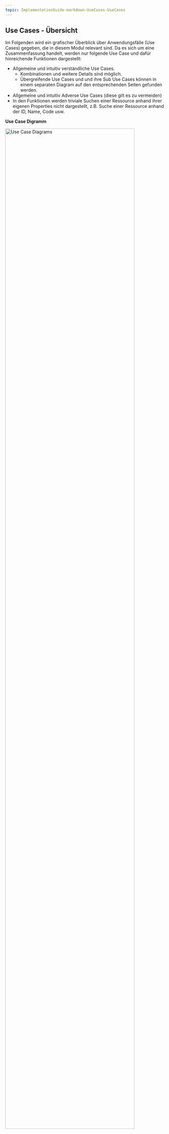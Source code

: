 ```yaml
---
topic: ImplementationGuide-markdown-UseCases-UseCases
---
```

## Use Cases - Übersicht
Im Folgenden wird ein grafischer Überblick über Anwendungsfälle (Use Cases) gegeben, die  in diesem Modul relevant sind.
Da es sich um eine Zusammenfassung handelt, werden nur folgende Use Case und dafür hinreichende Funktionen dargestellt:
* Allgemeine und intuitiv verständliche Use Cases.
  * Kombinationen und weitere Details sind möglich.
  * Übergreifende Use Cases und und ihre Sub Use Cases können in einem separaten Diagram auf den entsprechenden Seiten gefunden werden.
* Allgemeine und intuitiv Adverse Use Cases (diese gilt es zu vermeiden)
* In den Funktionen werden triviale Suchen einer Ressource anhand ihrer eigenen Properties nicht dargestellt, z.B. Suche einer Ressource anhand der ID, Name, Code usw.

**Use Case Digramm**

<img src="https://raw.githubusercontent.com/gematik/spec-ISiK-Dokumentenaustausch/rc/main-stufe-4/Material/images/diagrams/usecases.svg" alt="Use Case Diagrams" width="90%"/>

